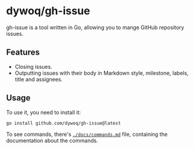# dywoq/gh-issue

gh-issue is a tool written in Go, allowing you to mange GitHub repository issues.

## Features
- Closing issues.
- Outputting issues with their body in Markdown style, milestone, labels, title and assignees.

## Usage
To use it, you need to install it:
```
go install github.com/dywoq/gh-issue@latest
```
To see commands, there's  [`./docs/commands.md`](./docs/commands.md) file, containing the documentation about the commands.